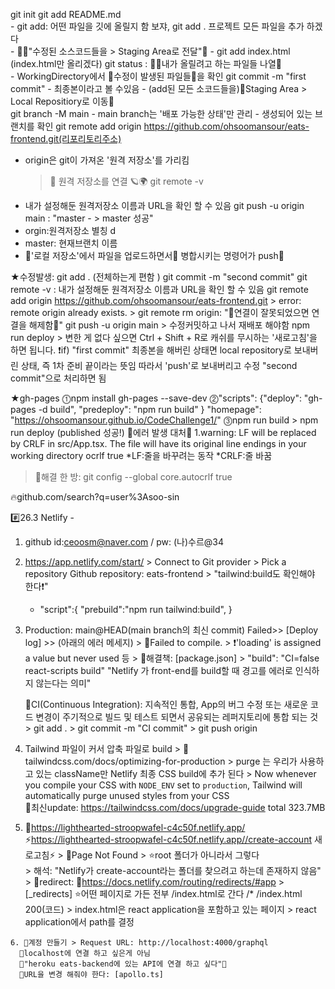  git init
  git add README.md  
    - git add: 어떤 파일을 깃에 올릴지 함 보쟈, git add . 프로젝트 모든 파일을 추가 하겠다  
    - 🔧🚀"수정된 소스코드들을 > Staging Area로 전달"🚀
    - git add index.html (index.html만 올리겠다)
  git status : 📜📄내가 올릴려고 하는 파일들 나열📃  
    -  WorkingDirectory에서 📂수정이 발생된 파일들📂을 확인
  git commit -m "first commit" 
    - 최종본이라고 볼 수있음
    - (add된 모든 소코드들을)🚀Staging Area > Local Repositiory로 이동🚀   
  git branch -M main
    - main branch는 '배포 가능한 상태'만 관리 
    - 생성되어 있는 브랜치를 확인
  git remote add origin https://github.com/ohsoomansour/eats-frontend.git(리포리토리주소) 
   - origin은 git이 가져온 '원격 저장소'를 가리킴
     > 🚀 원격 저장소를 연결 🪐🌍
  git remote -v
   -  내가 설정해둔 원격저장소 이름과 URL을 확인 할 수 있음 
  git push -u origin main : "master - > master 성공" 
   - orgin:원격저장소 별칭 d
   - master: 현재브랜치 이름 
   - 🚀'로컬 저장소'에서 파일을 업로드하면서🚀 병합시키는 명령어가 push🚩 

  
  ★수정발생: 
    git add . (전체하는게 편함 )
    git commit -m "second commit" 
    git remote -v : 내가 설정해둔 원격저장소 이름과 URL을 확인 할 수 있음 
    git remote add origin https://github.com/ohsoomansour/eats-frontend.git > error: remote origin already exists.
    > git remote rm origin: "🚧연결이 잘못되었으면 연결을 해제함🚧"
    git push -u origin main
    > 수정커밋하고 나서 재배포 해야함 npm run deploy
    > 변한 게 없다 싶으면 Ctrl + Shift + R로 캐쉬를 무시하는 '새로고침'을 하면 됩니다.
    ❗if) "first commit" 최종본을 해버린 상태면 local repository로 보내버린 상태, 즉 1차 준비 끝이라는 뜻임
        따라서 'push'로 보내버리고  수정 "second commit"으로 처리하면 됨  

  ★gh-pages
  ⓵npm install gh-pages --save-dev
  ⓶"scripts": {"deploy": "gh-pages -d build", "predeploy": "npm run build" }
    "homepage": "https://ohsoomansour.github.io/CodeChallenge1/" 
  ⓷npm run build > npm run deploy (published 성공!)
  🚨에러 발생 대처🚨
  1.warning: LF will be replaced by CRLF in src/App.tsx.
  The file will have its original line endings in your working directory
  ocrlf true
  *LF:줄을 바꾸려는 동작 
  *CRLF:줄 바꿈
  > 💊해결 한 방: git config --global core.autocrlf true

  🔥github.com/search?q=user%3Asoo-sin   
 
 #️⃣26.3 Netlify - 
  1. github id:ceoosm@naver.com / pw: (나)수르@34
  2. https://app.netlify.com/start/
    > Connect to Git provider
    > Pick a repository Github repository: eats-frontend
    > "tailwind:build도 확인해야 한다❗"
     - "script":{
         "prebuild":"npm run tailwind:build",
        }
  3. Production: main@HEAD(main branch의 최신 commit) Failed>> [Deploy log] >> (아래의 에러 메세지)
    > 🚨Failed to compile.
    > ❗'loading' is assigned a value but never used 등 
    > 🔵해결책: [package.json] > "build": "CI=false react-scripts build"
          "Netlify 가 front-end를 build할 때 경고를 에러로 인식하지 않는다는 의미"
     
     🔹CI(Continuous Integration): 지속적인 통합, App의 버그 수정 또는 새로운 코드 변경이
                                   주기적으로 빌드 및 테스트 되면서 공유되는 레퍼지토리에 통합 되는 것           
    > git add . > git commit -m "CI commit" > git push origin 

  4. Tailwind 파일이 커서 압축 파일로 build 
    > 📃tailwindcss.com/docs/optimizing-for-production
    > purge 는 우리가 사용하고 있는 className만 Netlify 최종 CSS build에 추가 된다
    > Now whenever you compile your CSS with `NODE_ENV` set to `production`, Tailwind will automatically purge unused styles from your CSS    
    📄최신update: https://tailwindcss.com/docs/upgrade-guide
    total 323.7MB

  5. 🚨https://lighthearted-stroopwafel-c4c50f.netlify.app/
    ⚡https://lighthearted-stroopwafel-c4c50f.netlify.app//create-account 새로고침⚡
    > 🚫Page Not Found > ⭐root 폴더가 아니라서 그렇다  
    > 해석: "Netlify가 create-account라는 폴더를 찾으려고 하는데 존재하지 않음"
    > 💊redirect: 📄https://docs.netlify.com/routing/redirects/#app
    > [_redirects] ⭐어떤 페이지로 가든 전부 /index.html로 간다
      /* /index.html 200(코드)
    > index.html은 react application을 포함하고 있는 페이지 
    > react application에서 path를 결정

    6. 🚨계정 만들기 > Request URL: http://localhost:4000/graphql  
      🚫localhost에 연결 하고 싶은게 아님
      🚧"heroku eats-backend에 있는 API에 연결 하고 싶다"🚧
      🔵URL을 변경 해줘야 한다: [apollo.ts] 
    
     